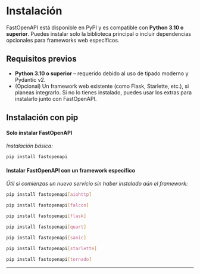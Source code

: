 # Instalación

FastOpenAPI está disponible en PyPI y es compatible con **Python 3.10 o superior**. Puedes instalar solo la biblioteca principal o incluir dependencias opcionales para frameworks web específicos.

## Requisitos previos

- **Python 3.10 o superior** – requerido debido al uso de tipado moderno y Pydantic v2.
- (Opcional) Un framework web existente (como Flask, Starlette, etc.), si planeas integrarlo. Si no lo tienes instalado, puedes usar los extras para instalarlo junto con FastOpenAPI.

## Instalación con pip

#### Solo instalar FastOpenAPI  
*Instalación básica:*
```bash
pip install fastopenapi
```

#### Instalar FastOpenAPI con un framework específico  
*Útil si comienzas un nuevo servicio sin haber instalado aún el framework:*
```bash
pip install fastopenapi[aiohttp]
```
```bash
pip install fastopenapi[falcon]
```
```bash
pip install fastopenapi[flask]
```
```bash
pip install fastopenapi[quart]
```
```bash
pip install fastopenapi[sanic]
```
```bash
pip install fastopenapi[starlette]
```
```bash
pip install fastopenapi[tornado]
```

---
